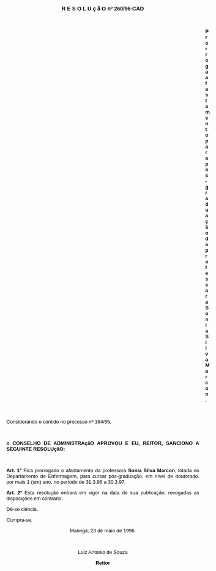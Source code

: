 <BODY TEXT="#000000">

<B><FONT FACE="Arial"><P ALIGN="CENTER">R E S O L U &ccedil; &atilde; O nº 260/96-CAD</P>
</B></FONT><FONT SIZE=2>
<P>&nbsp;</P><DIR>
<DIR>
<DIR>
<DIR>
<DIR>
<DIR>
<DIR>
<DIR>
<DIR>
<DIR>
<DIR>
<DIR>
<DIR>

</FONT><B><FONT FACE="Arial"><P ALIGN="JUSTIFY">Prorroga afastamento para p&oacute;s-gradua&ccedil;&atilde;o da professora Sonia Silva Marcon.</P>
</B><P ALIGN="JUSTIFY"></P>
<P ALIGN="JUSTIFY">&nbsp;</P></DIR>
</DIR>
</DIR>
</DIR>
</DIR>
</DIR>
</DIR>
</DIR>
</DIR>
</DIR>
</DIR>
</DIR>
</DIR>

<P ALIGN="JUSTIFY">Considerando o contido no processo nº 164/85,</P>
<P ALIGN="JUSTIFY"></P>
<P ALIGN="JUSTIFY">&nbsp;</P>
<B><P ALIGN="JUSTIFY">o CONSELHO DE ADMINISTRA&ccedil;&atilde;O APROVOU E EU, REITOR, SANCIONO A SEGUINTE RESOLU&ccedil;&atilde;O:</P>
</B><P ALIGN="JUSTIFY"></P>
<P ALIGN="JUSTIFY">&nbsp;</P>
<B><P ALIGN="JUSTIFY">Art. 1º</B> Fica prorrogado o afastamento da professora <B>Sonia Silva Marcon</B>, lotada no Departamento de Enfermagem, para cursar p&oacute;s-gradua&ccedil;&atilde;o, em n&iacute;vel de doutorado, por mais 1 (um) ano, no per&iacute;odo de 31.3.96 a 30.3.97.</P>
<B><P ALIGN="JUSTIFY">Art. 2º</B> Esta resolu&ccedil;&atilde;o entrar&aacute; em vigor na data de sua publica&ccedil;&atilde;o, revogadas as disposi&ccedil;&otilde;es em contrario. </P>
<P ALIGN="JUSTIFY">D&ecirc;-se ci&ecirc;ncia.</P>
<P ALIGN="JUSTIFY">Cumpra-se.</P>
<P ALIGN="CENTER">Maring&aacute;, 23 de maio de 1996.</P>
<P ALIGN="CENTER"></P>
<P ALIGN="CENTER">&nbsp;</P>
<P ALIGN="CENTER">Luiz Antonio de Souza</P>
<B><P ALIGN="CENTER">Reitor</P></B></FONT></BODY>
